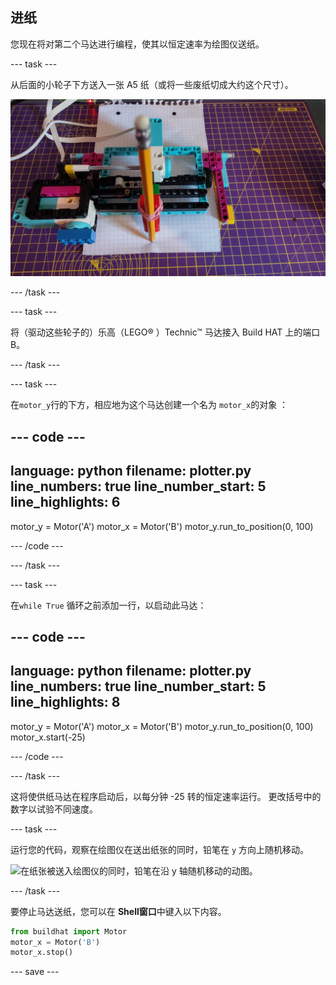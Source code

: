 ## 进纸

您现在将对第二个马达进行编程，使其以恒定速率为绘图仪送纸。

--- task ---

从后面的小轮子下方送入一张 A5 纸（或将一些废纸切成大约这个尺寸）。

![纸张从绘图仪后部送入，因此铅笔尖位于纸张的前缘。](images/paper_in.jpg)

--- /task ---

--- task ---

将（驱动这些轮子的）乐高（LEGO® ）Technic™ 马达接入 Build HAT 上的端口 B。

--- /task ---

--- task ---

在`motor_y`行的下方，相应地为这个马达创建一个名为 `motor_x`的对象 ：

--- code ---
---
language: python filename: plotter.py line_numbers: true line_number_start: 5
line_highlights: 6
---

motor_y = Motor('A') motor_x = Motor('B') motor_y.run_to_position(0, 100)

--- /code ---

--- /task ---

--- task ---

在`while True` 循环之前添加一行，以启动此马达：

--- code ---
---
language: python filename: plotter.py line_numbers: true line_number_start: 5
line_highlights: 8
---

motor_y = Motor('A') motor_x = Motor('B') motor_y.run_to_position(0, 100) motor_x.start(-25)

--- /code ---

--- /task ---

这将使供纸马达在程序启动后，以每分钟 -25 转的恒定速率运行。 更改括号中的数字以试验不同速度。

--- task ---

运行您的代码，观察在绘图仪在送出纸张的同时，铅笔在 `y` 方向上随机移动。

![在纸张被送入绘图仪的同时，铅笔在沿 y 轴随机移动的动图。](images/feeding_paper.gif)

--- /task ---

要停止马达送纸，您可以在 **Shell窗口**中键入以下内容。

```python
from buildhat import Motor
motor_x = Motor('B')
motor_x.stop()
```

--- save ---


